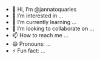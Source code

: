 - 👋 Hi, I’m @jannatoquarles
- 👀 I’m interested in ...
- 🌱 I’m currently learning ...
- 💞️ I’m looking to collaborate on ...
- 📫 How to reach me ...
- 😄 Pronouns: ...
- ⚡ Fun fact: ...

<!---
jannatoquarles/jannatoquarles is a ✨ special ✨ repository because its `README.md` (this file) appears on your GitHub profile.
You can click the Preview link to take a look at your changes.
--->
